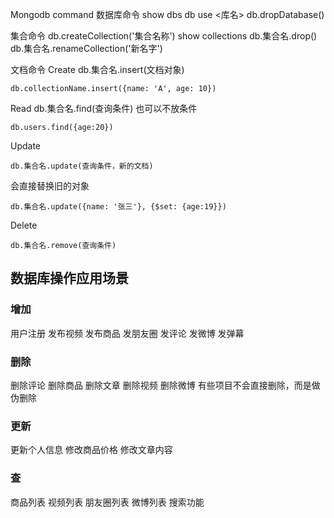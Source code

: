 Mongodb command
数据库命令
show dbs
db
use <库名>
db.dropDatabase()

集合命令
db.createCollection('集合名称')
show collections
db.集合名.drop()
db.集合名.renameCollection('新名字')

文档命令
Create
db.集合名.insert(文档对象)
```
db.collectionName.insert({name: 'A', age: 10})
```

Read
db.集合名.find(查询条件) 也可以不放条件
```
db.users.find({age:20})
```

Update
```
db.集合名.update(查询条件，新的文档)
```
会直接替换旧的对象
```
db.集合名.update({name: '张三'}, {$set: {age:19}})
```

Delete
```
db.集合名.remove(查询条件)
```

## 数据库操作应用场景
### 增加
用户注册
发布视频
发布商品
发朋友圈
发评论
发微博
发弹幕

### 删除
删除评论
删除商品
删除文章
删除视频
删除微博
有些项目不会直接删除，而是做伪删除

### 更新
更新个人信息
修改商品价格
修改文章内容

### 查
商品列表
视频列表
朋友圈列表
微博列表
搜索功能